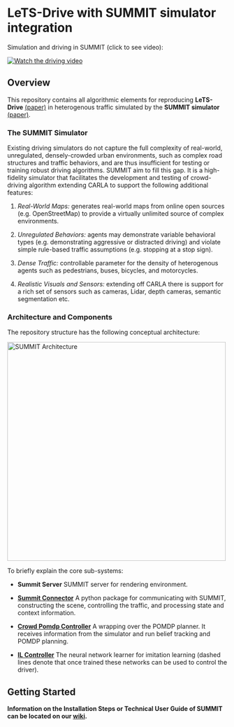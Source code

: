 #
# LeTS-Drive with SUMMIT simulator integration

Simulation and driving in SUMMIT (click to see video): 

[![Watch the driving video](https://img.youtube.com/vi/bQjcd-NBdIg/0.jpg)](https://youtu.be/wrR1VQUTUEE "Watch the driving video")

## Overview
This repository contains all algorithmic elements for reproducing **LeTS-Drive** [(paper)](https://arxiv.org/abs/1905.12197) in heterogenous traffic simulated by the **SUMMIT simulator** [(paper)](https://www.dropbox.com/s/fs0e9j4o0r80e82/SUMMIT.pdf?dl=0).

### The SUMMIT Simulator
Existing driving simulators do not capture the full complexity of real-world, unregulated, densely-crowded urban environments, such as complex road structures and traffic behaviors, and are thus insufficient for testing or training robust driving algorithms. SUMMIT aim to fill this gap.  It is a high-fidelity simulator that facilitates the development and testing of crowd-driving algorithm extending CARLA to support the following additional features:

1. _Real-World Maps:_ generates real-world maps from online open sources (e.g. OpenStreetMap) to provide a virtually unlimited source of complex environments. 

2. _Unregulated Behaviors:_ agents may demonstrate variable behavioral types (e.g. demonstrating aggressive or distracted driving) and violate simple rule-based traffic assumptions (e.g. stopping at a stop sign). 

3. _Dense Traffic:_  controllable parameter for the density of heterogenous agents such as pedestrians, buses, bicycles, and motorcycles.

4. _Realistic Visuals and Sensors:_ extending off CARLA there is support for a rich set of sensors such as cameras, Lidar, depth cameras, semantic segmentation etc. 

### Architecture and Components

The repository structure has the following conceptual architecture:

<a href="https://docs.google.com/drawings/d/e/2PACX-1vR__3TWU8FzVXUJf2J8QxnrqaTkhlEjEd9OMxWbRAwE37swNKLNegU3CaTXAZFK7Uar2qOdDDdnYqv_/pub?w=900&h=360"><img src="https://docs.google.com/drawings/d/e/2PACX-1vR__3TWU8FzVXUJf2J8QxnrqaTkhlEjEd9OMxWbRAwE37swNKLNegU3CaTXAZFK7Uar2qOdDDdnYqv_/pub?w=900&h=360" style="width: 500px; max-width: 100%; height: auto" title="SUMMIT Architecture" /></a>

To briefly explain the core sub-systems: 

* **Summit Server** SUMMIT server for rendering environment.

* [**Summit Connector**](summit_connector/) A python package for communicating with SUMMIT, constructing the scene, controlling the traffic, and processing state and context information.

* [**Crowd Pomdp Controller**](crowd_pomdp_planner) A wrapping over the POMDP planner. It receives information from the simulator and run belief tracking and POMDP planning.

* [**IL Controller**](il_controller) The neural network learner for imitation learning (dashed lines denote that once trained these networks can be used to control the driver).

## Getting Started
**Information on the Installation Steps or Technical User Guide of SUMMIT can be located on our [wiki](https://github.com/AdaCompNUS/LeTS-Drive-SUMMIT/wiki).**
